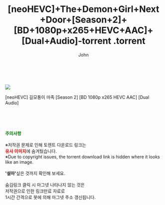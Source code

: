 ﻿---
layout: post
title:  "                   [neoHEVC]+The+Demon+Girl+Next+Door+[Season+2]+[BD+1080p+x265+HEVC+AAC]+[Dual+Audio]-torrent                .torrent"
author: John
categories: [ 애니/만화 ]
tags: [  ]
image: https://torrentrj57.com/uploadfile/full/96cd6aac1461606e13f3a17c592444c2863900f0.jpg 
description: "                   [neoHEVC]+The+Demon+Girl+Next+Door+[Season+2]+[BD+1080p+x265+HEVC+AAC]+[Dual+Audio]-torrent                 torrent 정보 공유"
toc: true
toc_sticky: true
---

<br>
<p><img src="https://torrentrj57.com/uploadfile/full/96cd6aac1461606e13f3a17c592444c2863900f0.jpg"/></p>
 [neoHEVC] 길모퉁이 마족 [Season 2] [BD 1080p x265 HEVC AAC] [Dual Audio]  
    
<br><br><br>
<p data-ke-size="size16"><b><span style="color: green;">주의사항</span></b><br /><br />※저작권 문제로 인해 토렌트 다운로드 링크는<br /><b><span style="color: red;">유사 이미지</span></b>에 숨겨뒀습니다.<br />※Due to copyright issues, the torrent download link is hidden where it looks like an image.<br /><br /><b>'설마'</b>싶은 것까지 확인해 보세요.<br /><br />숨김링크 클릭 시 마그넷 나타나지 않는 것은<br />저작권으로 인한 링크만료 자료로<br />1시간 간격으로 봇에 의해 마그넷 주소 갱신됩니다.</p>
